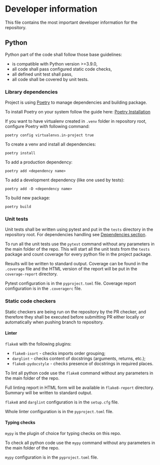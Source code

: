 # Developer information

This file contains the most important developer information for the repository.

## Python

Python part of the code shall follow those base guidelines:

* is compatible with Python version >=3.9.0,
* all code shall pass configured static code checks,
* all defined unit test shall pass,
* all code shall be covered by unit tests.

### Library dependencies

Project is using [Poetry](https://python-poetry.org/) to manage dependencies and building package.

To install Poetry on your system follow the guide here: [Poetry Installation](https://python-poetry.org/docs/#installation)

If you want to have virtualenv created in `.venv` folder in repository root, configure Poetry with following command:

```console
poetry config virtualenvs.in-project true
```

To create a venv and install all dependencies:

```console
poetry install
```

To add a production dependency:

```console
poetry add <dependency name>
```

To add a development dependency (like one used by tests):

```console
poetry add -D <dependency name>
```

To build new package:

```console
poetry build
```

### Unit tests

Unit tests shall be written using pytest and put in the `tests` directory in the repository root. For dependencies handling see [Dependencies section](#library-dependencies).

To run all the unit tests use the `pytest` command without any parameters in the main folder of the repo. This will start all the unit tests from the `tests` package and count coverage for every python file in the project package.

Results will be written to standard output. Coverage can be found in the `.coverage` file and the HTML version of the report will be put in the `coverage-report` directory.

Pytest configuration is in the `pyproject.toml` file. Coverage report configuration is in the `.coveragerc` file.

### Static code checkers

Static checkers are being run on the repository by the PR checker, and therefore they shall be executed before submitting PR either locally or automatically when pushing branch to repository.

#### Linter

`flake8` with the following plugins:

* `flake8-isort` - checks imports order grouping;
* `darglint` - checks content of docstrings (arguments, returns, etc.);
* `flake8-pydocstyle` - checks presence of docstrings in required places.

To lint all python code use the `flake8` command without any parameters in the main folder of the repo.

Full linting report in HTML form will be available in `flake8-report` directory. Summary will be written to standard output.

`flake8` and `darglint` configuration is in the `setup.cfg` file.

Whole linter configuration is in the `pyproject.toml` file.

#### Typing checks

`mypy` is the plugin of choice for typing checks on this repo.

To check all python code use the `mypy` command without any parameters in the main folder of the repo.

`mypy` configuration is in the `pyproject.toml` file.
